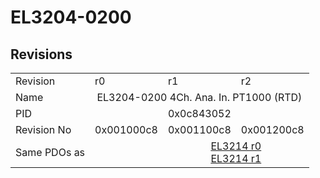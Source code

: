 # EL3204-0200

## Revisions
<table>
<tr>
<td>Revision</td>
<td>r0</td>
<td>r1</td>
<td>r2</td>
</tr>
<tr>
<td>Name</td>
<td colspan=3 align="center">EL3204-0200 4Ch. Ana. In. PT1000 (RTD)</td>
</tr>
<tr>
<td>PID</td>
<td colspan=3 align="center">0x0c843052</td>
</tr>
<tr>
<td>Revision No</td>
<td>0x001000c8</td>
<td>0x001100c8</td>
<td>0x001200c8</td>
</tr>
<tr>
<td>Same PDOs as</td>
<td></td>
<td colspan=2 align="center"><a href="EL3214.md">EL3214 r0</a><br/><a href="EL3214.md">EL3214 r1</a></td>
</tr>
</table>
